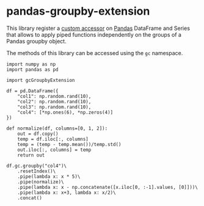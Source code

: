 # pandas-groupby-extension

This library register a [custom accessor](https://pandas.pydata.org/pandas-docs/stable/development/extending.html) on [Pandas](https://pandas.pydata.org) DataFrame and Series that allows to apply piped functions independently on the groups of a Pandas groupby object.

The methods of this library can be accessed using the `gc` namespace.

```
import numpy as np
import pandas as pd

import gcGroupbyExtension

df = pd.DataFrame({
    "col1": np.random.rand(10),
    "col2": np.random.rand(10),
    "col3": np.random.rand(10),
    "col4": [*np.ones(6), *np.zeros(4)]
})

def normalize(df, columns=[0, 1, 2]):
    out = df.copy()
    temp = df.iloc[:, columns]
    temp = (temp - temp.mean())/temp.std()
    out.iloc[:, columns] = temp
    return out

df.gc.groupby("col4")\
    .resetIndex()\
    .pipe(lambda x: x * 5)\
    .pipe(normalize)\
    .pipe(lambda x: x - np.concatenate([x.iloc[0, :-1].values, [0]]))\
    .pipe(lambda x: x+3, lambda x: x/2)\
    .concat()
```
